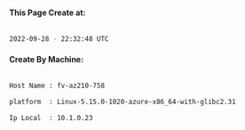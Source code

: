 
   
#### This Page Create at:

```bash

2022-09-28 - 22:32:48 UTC

```

#### Create By Machine:

```bash

Host Name : fv-az210-758

platform  : Linux-5.15.0-1020-azure-x86_64-with-glibc2.31

Ip Local  : 10.1.0.23

```

